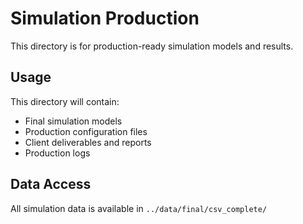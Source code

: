 # Simulation Production

This directory is for production-ready simulation models and results.

## Usage

This directory will contain:
- Final simulation models
- Production configuration files
- Client deliverables and reports
- Production logs

## Data Access

All simulation data is available in `../data/final/csv_complete/`